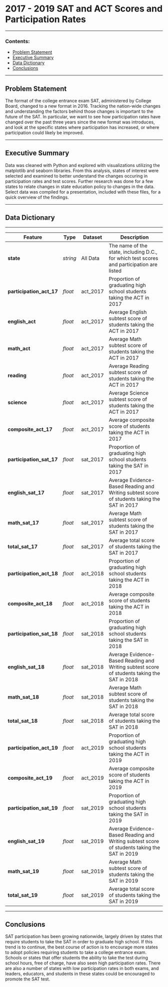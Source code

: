 # 2017 - 2019 SAT and ACT Scores and Participation Rates

------

### Contents:
- [Problem Statement](#Problem-Statement)
- [Executive Summary](#Executive-Summary)
- [Data Dictionary](#Data-Dictionary)
- [Conclusions](#Conclusions)

---

## Problem Statement

The format of the college entrance exam SAT, administered by College Board, changed to a new format in 2016. Tracking the nation-wide changes and understanding the factors behind those changes is important to the future of the SAT. In particular, we want to see how participation rates have changed over the past three years since the new format was introduces, and look at the specific states where participation has increased, or where participation could likely be improved.

---

## Executive Summary

Data was cleaned with Python and explored with visualizations utilizing the matplotlib and seaborn libraries. From this analysis, states of interest were selected and examined to better understand the changes occuring in participation rates and test scores. Further research was done for a few states to relate changes in state education policy to changes in the data. Select data was compiled for a presentation, included with these files, for a quick overview of the findings.

---

## Data Dictionary

------

|Feature|Type|Dataset|Description|
|---|---|---|---|
**state**|*string*|All Data|The name of the state, including D.C., for which test scores and participation are listed|
**participation_act_17**|*float*|act_2017|Proportion of graduating high school students taking the ACT in 2017|
**english_act**|*float*|act_2017|Average English subtest score of students taking the ACT in 2017|
**math_act**|*float*|act_2017|Average Math subtest score of students taking the ACT in 2017|
**reading**|*float*|act_2017|Average Reading subtest score of students taking the ACT in 2017|
**science**|*float*|act_2017|Average Science subtest score of students taking the ACT in 2017|
**composite_act_17**|*float*|act_2017|Average composite score of students taking the ACT in 2017|
**participation_sat_17**|*float*|sat_2017|Proportion of graduating high school students taking the SAT in 2017|
**english_sat_17**|*float*|sat_2017|Average Evidence-Based Reading and Writing subtest score of students taking the SAT in 2017|
**math_sat_17**|*float*|sat_2017|Average Math subtest score of students taking the SAT in 2017|
**total_sat_17**|*float*|sat_2017|Average total score of students taking the SAT in 2017|
**participation_act_18**|*float*|act_2018|Proportion of graduating high school students taking the ACT in 2018|
**composite_act_18**|*float*|act_2018|Average composite score of students taking the ACT in 2018|
**participation_sat_18**|*float*|sat_2018|Proportion of graduating high school students taking the SAT in 2018|
**english_sat_18**|*float*|sat_2018|Average Evidence-Based Reading and Writing subtest score of students taking the SAT in 2018|
**math_sat_18**|*float*|sat_2018|Average Math subtest score of students taking the SAT in 2018|
**total_sat_18**|*float*|sat_2018|Average total score of students taking the SAT in 2018|
**participation_act_19**|*float*|act_2019|Proportion of graduating high school students taking the ACT in 2019|
**composite_act_19**|*float*|act_2019|Average composite score of students taking the ACT in 2019|
**participation_sat_19**|*float*|sat_2019|Proportion of graduating high school students taking the SAT in 2019|
**english_sat_19**|*float*|sat_2019|Average Evidence-Based Reading and Writing subtest score of students taking the SAT in 2019|
**math_sat_19**|*float*|sat_2019|Average Math subtest score of students taking the SAT in 2019|
**total_sat_19**|*float*|sat_2019|Average total score of students taking the SAT in 2019|

------

## Conclusions

SAT participation has been growing nationwide, largely driven by states that require students to take the SAT in order to graduate high school. If this trend is to continue, the best course of action is to encourage more states to adopt policies requiring students to take a college entrance exam. Schools or states that offer students the ability to take the test during school hours, free of charge, have also seen high participation rates. There are also a number of states with low participation rates in both exams, and leaders, educators, and students in these states could be encouraged to promote the SAT test.
